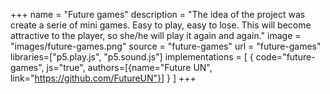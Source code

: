 +++
name = "Future games"
description = "The idea of the project was create a serie of mini games. Easy to play, easy to lose. This will become attractive to the player, so she/he will play it again and again."
image = "images/future-games.png"
source = "future-games"
url = "future-games"
libraries=["p5.play.js", "p5.sound.js"]
implementations =  [
    {
        code="future-games", 
        js="true",
        authors=[{name="Future UN", link="https://github.com/FutureUN"}]
    }
]
+++